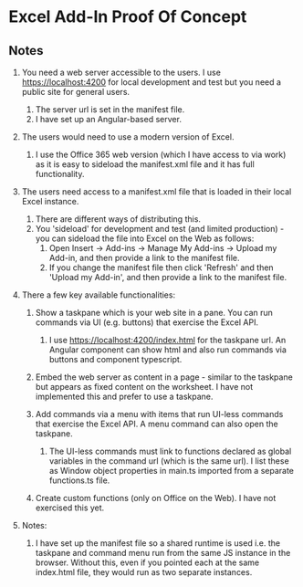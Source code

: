 # Excel Add-In Proof Of Concept

## Notes

1. You need a web server accessible to the users. I use <https://localhost:4200> for local development and test but you need a public site for general users.
   1. The server url is set in the manifest file.
   2. I have set up an Angular-based server.

2. The users would need to use a modern version of Excel.
   1. I use the Office 365 web version (which I have access to via work) as it is easy to sideload the manifest.xml file and it has full functionality.

3. The users need access to a manifest.xml file that is loaded in their local Excel instance.
   1. There are different ways of distributing this.
   2. You 'sideload' for development and test (and limited production) - you can sideload the file into Excel on the Web as follows:
      1. Open Insert -> Add-ins -> Manage My Add-ins -> Upload my Add-in, and then provide a link to the manifest file.
      2. If you change the manifest file then click 'Refresh' and then 'Upload my Add-in', and then provide a link to the manifest file.

4. There a few key available functionalities:

   1. Show a taskpane which is your web site in a pane. You can run commands via UI (e.g. buttons) that exercise the Excel API.
      1. I use <https://localhost:4200/index.html> for the taskpane url. An Angular component can show html and also run commands via buttons and component typescript.

   2. Embed the web server as content in a page - similar to the taskpane but appears as fixed content on the worksheet. I have not implemented this and prefer to use a taskpane.

   3. Add commands via a menu with items that run UI-less commands that exercise the Excel API.  A menu command can also open the taskpane.
      1. The UI-less commands must link to functions declared as global variables in the command url (which is the same url).  I list these as Window object properties in main.ts imported from a separate functions.ts file.

   4. Create custom functions (only on Office on the Web). I have not exercised this yet.

5. Notes:
   1. I have set up the manifest file so a shared runtime is used i.e. the taskpane and command menu run from the same JS instance in the browser.  Without this, even if you pointed each at the same index.html file, they would run as two separate instances.
